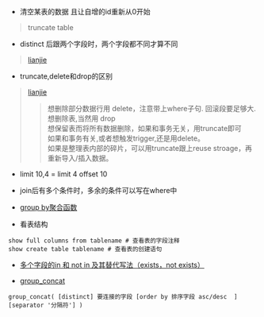 * 清空某表的数据 且让自增的id重新从0开始
> truncate table

* distinct 后跟两个字段时，两个字段都不同才算不同
> [lianjie ](https://blog.csdn.net/djun100/article/details/10452165)

* truncate,delete和drop的区别
> [lianjie](https://www.cnblogs.com/SaraMoring/p/5607537.html)
>> 想删除部分数据行用 delete，注意带上where子句. 回滚段要足够大.  
>> 想删除表,当然用 drop  
>> 想保留表而将所有数据删除，如果和事务无关，用truncate即可  
>> 如果和事务有关,或者想触发trigger,还是用delete。  
>> 如果是整理表内部的碎片，可以用truncate跟上reuse stroage，再重新导入/插入数据。

* limit 10,4 = limit 4 offset 10

* join后有多个条件时，多余的条件可以写在where中

* [group by聚合函数](https://www.cnblogs.com/geaozhang/p/6745147.html)


* 看表结构
```angular2
show full columns from tablename # 查看表的字段注释
show create table tablename # 查看表的创建语句
```

* [多个字段的in 和 not in 及其替代写法（exists，not exists）](https://blog.csdn.net/weixin_41287692/article/details/80049631)


* [group_concat](https://www.cnblogs.com/rxhuiu/p/9134009.html)
```angular2
group_concat( [distinct] 要连接的字段 [order by 排序字段 asc/desc  ] [separator '分隔符'] )
```